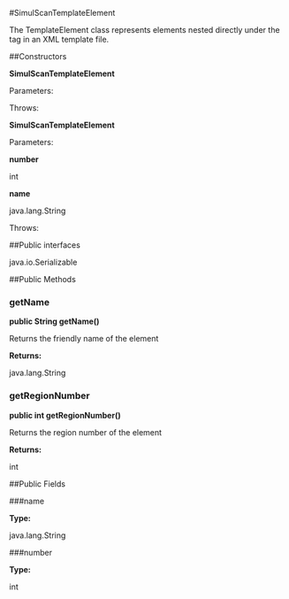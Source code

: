 #SimulScanTemplateElement

The TemplateElement class represents elements nested directly under the tag in 
 an XML template file.



##Constructors

**SimulScanTemplateElement**



Parameters:

Throws:

**SimulScanTemplateElement**



Parameters:

**number**



int

**name**



java.lang.String

Throws:

##Public interfaces

java.io.Serializable

##Public Methods

### getName

**public String getName()**

Returns the friendly name of the element

**Returns:**

java.lang.String

### getRegionNumber

**public int getRegionNumber()**

Returns the region number of the element

**Returns:**

int

##Public Fields

###name



**Type:**

java.lang.String

###number



**Type:**

int

